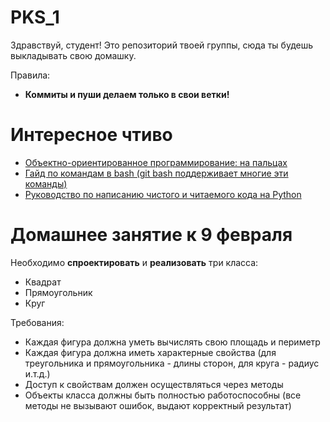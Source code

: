 # PKS_1
Здравствуй, студент! Это репозиторий твоей группы, сюда ты будешь выкладывать свою домашку.

Правила:
* **Коммиты и пуши делаем только в свои ветки!**

# Интересное чтиво
* [Объектно-ориентированное программирование: на пальцах](https://thecode.media/objective)
* [Гайд по командам в bash (git bash поддерживает многие эти команды)](https://habr.com/ru/companies/ruvds/articles/445270/)
* [Руководство по написанию чистого и читаемого кода на Python](https://egorovegor.ru/python-pep8/)

# Домашнее занятие к 9 февраля
Необходимо **спроектировать** и **реализовать** три класса:
* Квадрат
* Прямоугольник
* Круг

Требования:
* Каждая фигура должна уметь вычислять свою площадь и периметр
* Каждая фигура должна иметь характерные свойства (для треугольника и прямоугольника - длины сторон, для круга - радиус и.т.д.)
* Доступ к свойствам должен осуществляться через методы
* Объекты класса должны быть полностью работоспособны (все методы не вызывают ошибок, выдают корректный результат)
